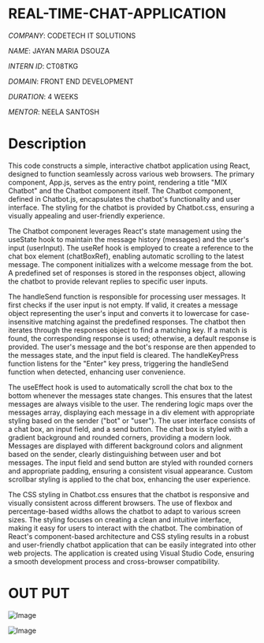 # REAL-TIME-CHAT-APPLICATION

*COMPANY*: CODETECH IT SOLUTIONS

*NAME*: JAYAN MARIA DSOUZA

*INTERN ID*: CT08TKG

*DOMAIN*: FRONT END DEVELOPMENT

*DURATION*: 4 WEEKS

*MENTOR*: NEELA SANTOSH





# Description
This code constructs a simple, interactive chatbot application using React, designed to function seamlessly across various web browsers. The primary component, App.js, serves as the entry point, rendering a title "MIX Chatbot" and the Chatbot component itself. The Chatbot component, defined in Chatbot.js, encapsulates the chatbot's functionality and user interface. The styling for the chatbot is provided by Chatbot.css, ensuring a visually appealing and user-friendly experience.

The Chatbot component leverages React's state management using the useState hook to maintain the message history (messages) and the user's input (userInput). The useRef hook is employed to create a reference to the chat box element (chatBoxRef), enabling automatic scrolling to the latest message. The component initializes with a welcome message from the bot. A predefined set of responses is stored in the responses object, allowing the chatbot to provide relevant replies to specific user inputs.

The handleSend function is responsible for processing user messages. It first checks if the user input is not empty. If valid, it creates a message object representing the user's input and converts it to lowercase for case-insensitive matching against the predefined responses. The chatbot then iterates through the responses object to find a matching key. If a match is found, the corresponding response is used; otherwise, a default response is provided. The user's message and the bot's response are then appended to the messages state, and the input field is cleared. The handleKeyPress function listens for the "Enter" key press, triggering the handleSend function when detected, enhancing user convenience.

The useEffect hook is used to automatically scroll the chat box to the bottom whenever the messages state changes. This ensures that the latest messages are always visible to the user. The rendering logic maps over the messages array, displaying each message in a div element with appropriate styling based on the sender ("bot" or "user"). The user interface consists of a chat box, an input field, and a send button. The chat box is styled with a gradient background and rounded corners, providing a modern look. Messages are displayed with different background colors and alignment based on the sender, clearly distinguishing between user and bot messages. The input field and send button are styled with rounded corners and appropriate padding, ensuring a consistent visual appearance. Custom scrollbar styling is applied to the chat box, enhancing the user experience.

The CSS styling in Chatbot.css ensures that the chatbot is responsive and visually consistent across different browsers. The use of flexbox and percentage-based widths allows the chatbot to adapt to various screen sizes. The styling focuses on creating a clean and intuitive interface, making it easy for users to interact with the chatbot. The combination of React's component-based architecture and CSS styling results in a robust and user-friendly chatbot application that can be easily integrated into other web projects. The application is created using Visual Studio Code, ensuring a smooth development process and cross-browser compatibility.

# OUT PUT

![Image](https://github.com/user-attachments/assets/3df8ffae-79e4-42b9-ae6e-d366c6b5980f)


![Image](https://github.com/user-attachments/assets/ac83b5fc-801e-46ff-8800-8e67640fb718)
